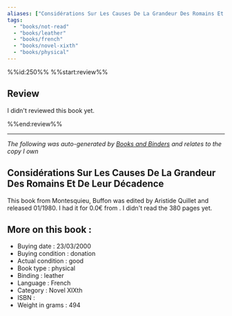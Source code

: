 ```yaml
---
aliases: ["Considérations Sur Les Causes De La Grandeur Des Romains Et De Leur Décadence"] 
tags: 
  - "books/not-read" 
  - "books/leather" 
  - "books/french"
  - "books/novel-xixth"
  - "books/physical"
---
```

%%id:250%%
%%start:review%%
## Review
I didn't reviewed this book yet. 

%%end:review%%

---
_The following was auto-generated by [Books and Binders](Books%20and%20Binders.md) and relates to the copy I own_
## Considérations Sur Les Causes De La Grandeur Des Romains Et De Leur Décadence
This book from Montesquieu, Buffon was edited by Aristide Quillet and released 01/1980. I had it for 0.0€ from . I didn't read the 380 pages yet.

## More on this book :
- Buying date : 23/03/2000
- Buying condition : donation
- Actual condition : good
- Book type : physical
- Binding : leather
- Language : French
- Category : Novel XIXth
- ISBN : 
- Weight in grams : 494
